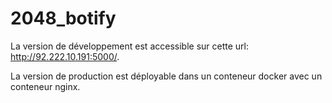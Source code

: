 # 2048_botify

La version de développement est accessible sur cette url: http://92.222.10.191:5000/.

La version de production est déployable dans un conteneur docker avec un conteneur nginx.
